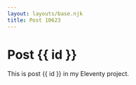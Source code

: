 ```yaml
---
layout: layouts/base.njk
title: Post 10623
---
```


# Post {{ id }}

This is post {{ id }} in my Eleventy project.
